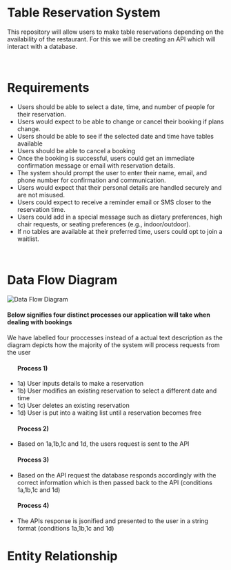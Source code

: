 <h1>Table Reservation System</h1>
<p>This repository will allow users to make table reservations depending on the availability of the restaurant. For this we will be creating an API which will interact with a database.</p>
<br>
<h1>Requirements</h1>
<ul>
  <li>Users should be able to select a date, time, and number of people for their reservation.</li>
  <li>Users would expect to be able to change or cancel their booking if plans change.</li>
  <li>Users should be able to see if the selected date and time have tables available</li>
  <li>Users should be able to cancel a booking</li>
  <li>Once the booking is successful, users could get an immediate confirmation message or email with reservation details.</li>
  <li>The system should prompt the user to enter their name, email, and phone number for confirmation and communication.</li>
  <li>Users would expect that their personal details are handled securely and are not misused.</li>
  <li>Users could expect to receive a reminder email or SMS closer to the reservation time.</li>
  <li>Users could add in a special message such as dietary preferences, high chair requests, or seating preferences (e.g., indoor/outdoor).</li>
  <li>If no tables are available at their preferred time, users could opt to join a waitlist.</li>
</ul>
<br>
<h1>Data Flow Diagram</h1>

![Data Flow Diagram](https://github.com/user-attachments/assets/6ca5d2d8-c8a6-4bce-8a8e-63ee22e1b47d)
<h4>Below signifies four distinct processes our application will take when dealing with bookings</h4>
<p>We have labelled four proccesses instead of a actual text description as the diagram depicts how the majority of the system will process requests from the user</p>
<ul>
  <h4>Process 1)</h4>
  <li>1a) User inputs details to make a reservation</li>
  <li>1b) User modifies an existing reservation to select a different date and time</li>
  <li>1c) User deletes an existing reservation</li>
  <li>1d) User is put into a waiting list until a reservation becomes free</li>
</ul>
<ul>
  <h4>Process 2)</h4>
  <li>Based on 1a,1b,1c and 1d, the users request is sent to the API</li>
</ul>
<ul>
  <h4>Process 3)</h4>
  <li>Based on the API request the database responds accordingly with the correct information which is then passed back to the API (conditions 1a,1b,1c and 1d)</li>
</ul>
<ul>
  <h4>Process 4)</h4>
  <li>The APIs response is jsonified and presented to the user in a string format (conditions 1a,1b,1c and 1d)</li>
</ul>
<h1>Entity Relationship</h1>



